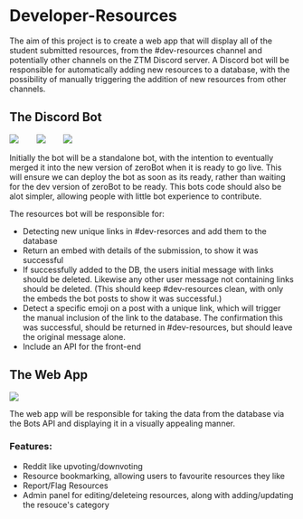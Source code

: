 # Developer-Resources

The aim of this project is to create a web app that will display all of the student submitted resources, from the #dev-resources channel and potentially other channels on the ZTM Discord server. A Discord bot will be responsible for automatically adding new resources to a database, with the possibility of manually triggering the addition of new resources from other channels.

## The Discord Bot
![](https://img.shields.io/badge/Language-Javascript-yellow.svg?style=for-the-badge&logo=javascript)
&nbsp;&nbsp;&nbsp;&nbsp;&nbsp;&nbsp;
![](https://img.shields.io/badge/module-discord.js-orange.svg?style=for-the-badge&logo=discord)
&nbsp;&nbsp;&nbsp;&nbsp;&nbsp;&nbsp;
![](https://img.shields.io/badge/module-discord--passport-red.svg?style=for-the-badge&logo=npm)

Initially the bot will be a standalone bot, with the intention to eventually merged it into the new version of zeroBot when it is ready to go live. This will ensure we can deploy the bot as soon as its ready, rather than waiting for the dev version of zeroBot to be ready. This bots code should also be alot simpler, allowing people with little bot experience to contribute. 

The resources bot will be responsible for:
- Detecting new unique links in #dev-resorces and add them to the database
- Return an embed with details of the submission, to show it was successful
- If successfully added to the DB, the users initial message with links should be deleted. Likewise any other user message not containing links should be deleted. (This should keep #dev-resources clean, with only the embeds the bot posts to show it was successful.)
- Detect a specific emoji on a post with a unique link, which will trigger the manual inclusion of the link to the database. The confirmation this was successful, should be returned in #dev-resources, but should leave the original message alone.
- Include an API for the front-end

## The Web App 
![](https://img.shields.io/badge/TECH%20%20%20-%20%20%20REACT-blue.svg?style=for-the-badge&logo=react)

The web app will be responsible for taking the data from the database via the Bots API and displaying it in a visually appealing manner. 

### Features:
- Reddit like upvoting/downvoting
- Resource bookmarking, allowing users to favourite resources they like
- Report/Flag Resources
- Admin panel for editing/deleteing resources, along with adding/updating the resouce's category
